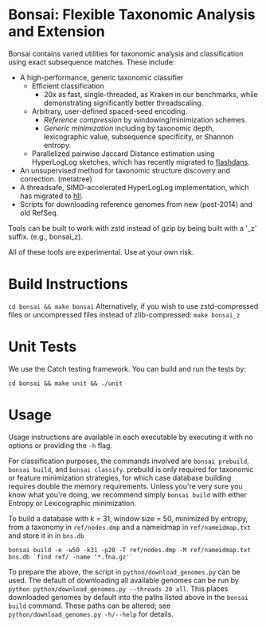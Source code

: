 Bonsai: Flexible Taxonomic Analysis and Extension
===============

Bonsai contains varied utilities for taxonomic analysis and classification using exact subsequence matches. These include:
* A high-performance, generic taxonomic classifier
  * Efficient classification
    * 20x as fast, single-threaded, as Kraken in our benchmarks, while demonstrating significantly better threadscaling.
  * Arbitrary, user-defined spaced-seed encoding.
    * *Reference compression* by windowing/minimization schemes.
    * *Generic minimization* including by taxonomic depth, lexicographic value, subsequence specificity, or Shannon entropy.
  * Parallelized pairwise Jaccard Distance estimation using HyperLogLog sketches, which has recently migrated to [flashdans](https://github.com/dnbaker/flashdans).
* An unsupervised method for taxonomic structure discovery and correction. (metatree)
* A threadsafe, SIMD-accelerated HyperLogLog implementation, which has migrated to [hll](https://github.com/dnbaker/hll).
* Scripts for downloading reference genomes from new (post-2014) and old RefSeq.

Tools can be built to work with zstd instead of gzip by being built with a '_z' suffix. (e.g., bonsai_z).

All of these tools are experimental. Use at your own risk.


Build Instructions
=================

`cd bonsai && make bonsai`
Alternatively, if you wish to use zstd-compressed files or uncompressed files instead of zlib-compressed:
`make bonsai_z`

Unit Tests
=================
We use the Catch testing framework. You can build and run the tests by:

`cd bonsai && make unit && ./unit`


Usage
================

Usage instructions are available in each executable by executing it with no options or providing the `-h` flag.


For classification purposes, the commands involved are `bonsai prebuild`, `bonsai build`, and `bonsai classify`.
prebuild is only required for taxonomic or feature minimization strategies, for which case database building requires double the memory requirements.
Unless you're very sure you know what you're doing, we recommend simply `bonsai build` with either Entropy or Lexicographic minimization.

To build a database with k = 31, window size = 50, minimized by entropy, from a taxonomy in `ref/nodes.dmp` and a nameidmap in `ref/nameidmap.txt` and store it in in `bns.db`
```
bonsai build -e -w50 -k31 -p20 -T ref/nodes.dmp -M ref/nameidmap.txt bns.db `find ref/ -name '*.fna.gz'`
```

To prepare the above, the script in `python/download_genomes.py` can be used. The default of downloading all available genomes can be run by `python python/download_genomes.py --threads 20 all`.
This places downloaded genomes by default into the paths listed above in the `bonsai build` command. These paths can be altered; see `python/download_genomes.py -h/--help` for details.
